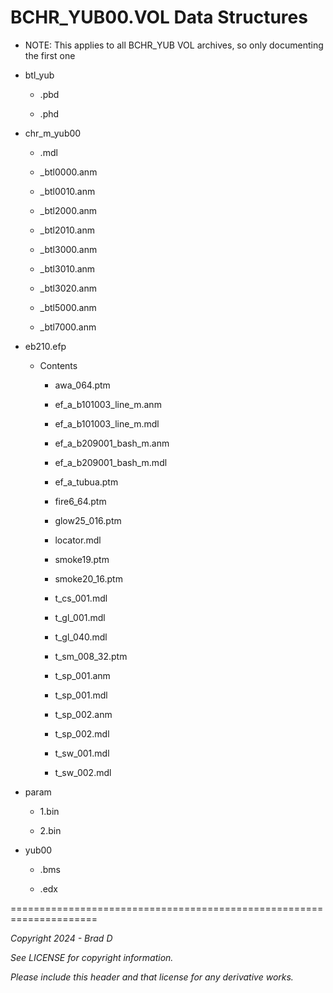 # BCHR_YUB00.VOL Data Structures

* NOTE: This applies to all BCHR_YUB VOL archives, so only documenting the first one

* btl_yub

	* .pbd

	* .phd

* chr_m_yub00

	* .mdl

	* _btl0000.anm

	* _btl0010.anm

	* _btl2000.anm

	* _btl2010.anm

	* _btl3000.anm

	* _btl3010.anm

	* _btl3020.anm

	* _btl5000.anm

	* _btl7000.anm

* eb210.efp

	* Contents

		* awa_064.ptm

		* ef_a_b101003_line_m.anm

		* ef_a_b101003_line_m.mdl

		* ef_a_b209001_bash_m.anm

		* ef_a_b209001_bash_m.mdl

		* ef_a_tubua.ptm

		* fire6_64.ptm

		* glow25_016.ptm

		* locator.mdl

		* smoke19.ptm

		* smoke20_16.ptm

		* t_cs_001.mdl

		* t_gl_001.mdl

		* t_gl_040.mdl

		* t_sm_008_32.ptm

		* t_sp_001.anm

		* t_sp_001.mdl

		* t_sp_002.anm

		* t_sp_002.mdl

		* t_sw_001.mdl

		* t_sw_002.mdl

* param

	* 1.bin

	* 2.bin

* yub00

	* .bms

	* .edx

=====================================================================

*Copyright 2024 - Brad D*

*See LICENSE for copyright information.*

*Please include this header and that license for any derivative works.*